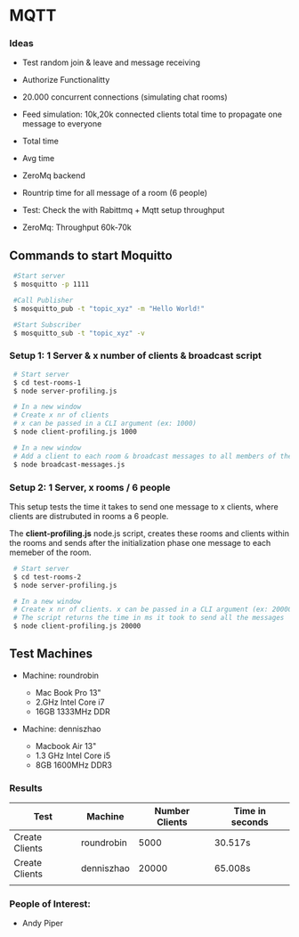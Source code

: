 # MQTT


### Ideas
* Test random join & leave and message receiving
* Authorize Functionalitty
* 20.000 concurrent connections (simulating chat rooms)
* Feed simulation: 10k,20k connected clients total time to propagate one message to everyone
 * Total time
 * Avg time

* ZeroMq backend
* Rountrip time for all message of a room (6 people)
* Test: Check the with Rabittmq + Mqtt setup throughput
* ZeroMq: Throughput 60k-70k


## Commands to start Moquitto
   ```bash
    #Start server
    $ mosquitto -p 1111

    #Call Publisher
    $ mosquitto_pub -t "topic_xyz" -m "Hello World!"

    #Start Subscriber
    $ mosquitto_sub -t "topic_xyz" -v
   ```

### Setup 1:  1 Server & x number of clients & broadcast script

   ```bash
    # Start server
    $ cd test-rooms-1
    $ node server-profiling.js

    # In a new window
    # Create x nr of clients
    # x can be passed in a CLI argument (ex: 1000)
    $ node client-profiling.js 1000

    # In a new window
    # Add a client to each room & broadcast messages to all members of the room
    $ node broadcast-messages.js

   ```

### Setup 2: 1 Server, x rooms / 6 people
This setup tests the time it takes to send one message to x clients, where clients are distrubuted in rooms a 6 people.

The **client-profiling.js** node.js script, creates these rooms and clients within the rooms
and sends after the initialization phase one message to each memeber of the room.

   ```bash
    # Start server
    $ cd test-rooms-2
    $ node server-profiling.js

    # In a new window
    # Create x nr of clients. x can be passed in a CLI argument (ex: 20000)
    # The script returns the time in ms it took to send all the messages
    $ node client-profiling.js 20000


   ```
## Test Machines
  * Machine: roundrobin
    * Mac Book Pro 13"
    * 2.GHz Intel Core i7
    * 16GB 1333MHz DDR

  * Machine: denniszhao
    * Macbook Air 13"
    * 1.3 GHz Intel Core i5
    * 8GB 1600MHz DDR3




### Results
| Test           | Machine    | Number Clients | Time in seconds |
|----------------|------------|----------------|-----------------|
| Create Clients | roundrobin | 5000           | 30.517s         |
| Create Clients | denniszhao | 20000          | 65.008s         |
|                |            |                |                 |




### People of Interest:
  * Andy Piper




